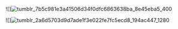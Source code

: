

![]![tumblr_7b5c981e3a41506d34f0dfc6863638ba_8e45eba5_400](https://github.com/user-attachments/assets/a5ef3804-8830-430f-98b8-9bcfc20277ea)







![]![tumblr_2a6d5703d9d7ade1f3e022fe7fc5ecd8_194ac447_1280](https://github.com/user-attachments/assets/9b9f1cfe-0284-4955-b200-c061dac06b19)

